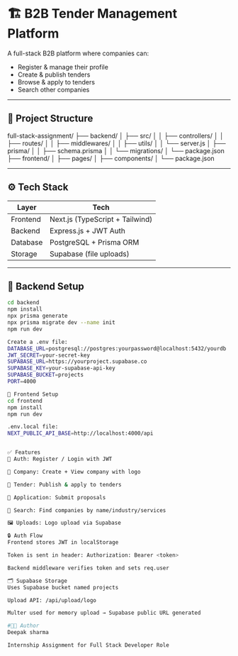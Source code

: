 # 🏗️ B2B Tender Management Platform

A full-stack B2B platform where companies can:
- Register & manage their profile
- Create & publish tenders
- Browse & apply to tenders
- Search other companies

---

## 📁 Project Structure

full-stack-assignment/
├── backend/
│ ├── src/
│ │ ├── controllers/
│ │ ├── routes/
│ │ ├── middlewares/
│ │ ├── utils/
│ │ └── server.js
│ ├── prisma/
│ │ ├── schema.prisma
│ │ └── migrations/
│ └── package.json
├── frontend/
│ ├── pages/
│ ├── components/
│ └── package.json



---

## ⚙️ Tech Stack

| Layer     | Tech                          |
|-----------|-------------------------------|
| Frontend  | Next.js (TypeScript + Tailwind) |
| Backend   | Express.js + JWT Auth         |
| Database  | PostgreSQL + Prisma ORM       |
| Storage   | Supabase (file uploads)       |

---

## 🔧 Backend Setup

```bash
cd backend
npm install
npx prisma generate
npx prisma migrate dev --name init
npm run dev

Create a .env file:
DATABASE_URL=postgresql://postgres:yourpassword@localhost:5432/yourdb
JWT_SECRET=your-secret-key
SUPABASE_URL=https://yourproject.supabase.co
SUPABASE_KEY=your-supabase-api-key
SUPABASE_BUCKET=projects
PORT=4000

🔧 Frontend Setup
cd frontend
npm install
npm run dev

.env.local file:
NEXT_PUBLIC_API_BASE=http://localhost:4000/api


✅ Features
🔐 Auth: Register / Login with JWT

🏢 Company: Create + View company with logo

📢 Tender: Publish & apply to tenders

📨 Application: Submit proposals

🔎 Search: Find companies by name/industry/services

🖼️ Uploads: Logo upload via Supabase

🔒 Auth Flow
Frontend stores JWT in localStorage

Token is sent in header: Authorization: Bearer <token>

Backend middleware verifies token and sets req.user

🗂️ Supabase Storage
Uses Supabase bucket named projects

Upload API: /api/upload/logo

Multer used for memory upload → Supabase public URL generated

#👨‍💻 Author
Deepak sharma

Internship Assignment for Full Stack Developer Role
